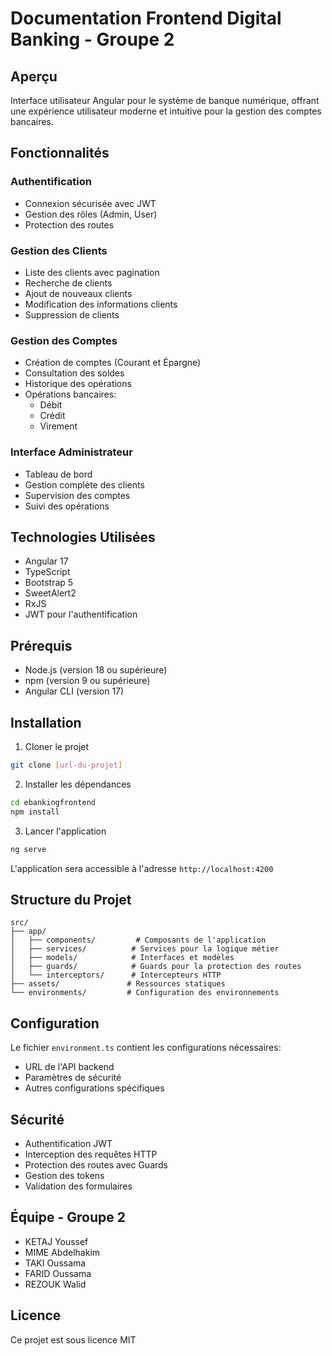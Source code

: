 # Documentation Frontend Digital Banking - Groupe 2

## Aperçu
Interface utilisateur Angular pour le système de banque numérique, offrant une expérience utilisateur moderne et intuitive pour la gestion des comptes bancaires.

## Fonctionnalités

### Authentification
- Connexion sécurisée avec JWT
- Gestion des rôles (Admin, User)
- Protection des routes

### Gestion des Clients
- Liste des clients avec pagination
- Recherche de clients
- Ajout de nouveaux clients
- Modification des informations clients
- Suppression de clients

### Gestion des Comptes
- Création de comptes (Courant et Épargne)
- Consultation des soldes
- Historique des opérations
- Opérations bancaires:
  - Débit
  - Crédit
  - Virement

### Interface Administrateur
- Tableau de bord
- Gestion complète des clients
- Supervision des comptes
- Suivi des opérations

## Technologies Utilisées
- Angular 17
- TypeScript
- Bootstrap 5
- SweetAlert2
- RxJS
- JWT pour l'authentification

## Prérequis
- Node.js (version 18 ou supérieure)
- npm (version 9 ou supérieure)
- Angular CLI (version 17)

## Installation

1. Cloner le projet
```bash
git clone [url-du-projet]
```

2. Installer les dépendances
```bash
cd ebankingfrontend
npm install
```

3. Lancer l'application
```bash
ng serve
```
L'application sera accessible à l'adresse `http://localhost:4200`

## Structure du Projet
```
src/
├── app/
│   ├── components/         # Composants de l'application
│   ├── services/          # Services pour la logique métier
│   ├── models/            # Interfaces et modèles
│   ├── guards/            # Guards pour la protection des routes
│   └── interceptors/      # Intercepteurs HTTP
├── assets/               # Ressources statiques
└── environments/         # Configuration des environnements
```

## Configuration
Le fichier `environment.ts` contient les configurations nécessaires:
- URL de l'API backend
- Paramètres de sécurité
- Autres configurations spécifiques

## Sécurité
- Authentification JWT
- Interception des requêtes HTTP
- Protection des routes avec Guards
- Gestion des tokens
- Validation des formulaires

## Équipe - Groupe 2
- KETAJ Youssef
- MIME Abdelhakim
- TAKI Oussama
- FARID Oussama
- REZOUK Walid

## Licence
Ce projet est sous licence MIT
